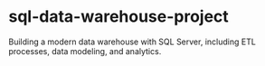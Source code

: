 # sql-data-warehouse-project
Building a modern data warehouse with SQL Server, including ETL processes, data modeling, and analytics.  
